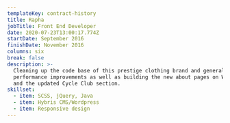 ```yaml
---
templateKey: contract-history
title: Rapha
jobTitle: Front End Developer
date: 2020-07-23T13:00:17.774Z
startDate: September 2016
finishDate: November 2016
columns: six
break: false
description: >-
  Cleaning up the code base of this prestige clothing brand and general site and
  performance improvements as well as building the new about pages on Wordpress
  and the updated Cycle Club section.
skillset:
  - item: SCSS, jQuery, Java
  - item: Hybris CMS/Wordpress
  - item: Responsive design
---
```

